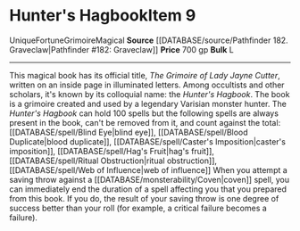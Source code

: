 ﻿---
bulk: L
id: '1709'
item_category: Grimoires
level: '9'
name: Hunter's Hagbook
price: 700 gp
rarity: Unique
source: '[[DATABASE/source/Pathfinder 182. Graveclaw|Pathfinder #182: Graveclaw]]'
subcategory: grimoire
trait:
- '[[DATABASE/trait/Fortune|Fortune]]'
- '[[DATABASE/trait/Grimoire|Grimoire]]'
- '[[DATABASE/trait/Magical|Magical]]'
- '[[DATABASE/trait/Unique|Unique]]'
type: Item

---
# Hunter's Hagbook<span class="item-type">Item 9</span>

<span class="trait-unique item-trait">Unique</span><span class="item-trait">Fortune</span><span class="item-trait">Grimoire</span><span class="item-trait">Magical</span>
**Source** [[DATABASE/source/Pathfinder 182. Graveclaw|Pathfinder #182: Graveclaw]]
**Price** 700 gp
**Bulk** L

---
This magical book has its official title, _The Grimoire of Lady Jayne Cutter_, written on an inside page in illuminated letters. Among occultists and other scholars, it's known by its colloquial name: the _Hunter's Hagbook_. The book is a grimoire created and used by a legendary Varisian monster hunter. The _Hunter's Hagbook_ can hold 100 spells but the following spells are always present in the book, can't be removed from it, and count against the total: [[DATABASE/spell/Blind Eye|blind eye]], [[DATABASE/spell/Blood Duplicate|blood duplicate]], [[DATABASE/spell/Caster's Imposition|caster's imposition]], [[DATABASE/spell/Hag's Fruit|hag's fruit]], [[DATABASE/spell/Ritual Obstruction|ritual obstruction]], [[DATABASE/spell/Web of Influence|web of influence]]
 When you attempt a saving throw against a [[DATABASE/monsterability/Coven|coven]] spell, you can immediately end the duration of a spell affecting you that you prepared from this book. If you do, the result of your saving throw is one degree of success better than your roll (for example, a critical failure becomes a failure).